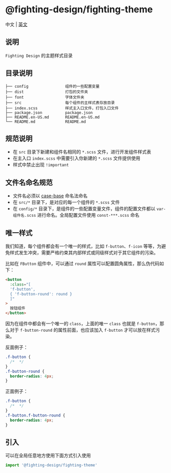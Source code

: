 # @fighting-design/fighting-theme

中文 | [英文](./README.en-US.md)

## 说明

`Fighting Design` 的主题样式目录

## 目录说明

```
├── config                组件的一些配置变量
├── dist                  打包的文件夹
├── font                  字体文件夹
├── src                   每个组件的主样式表存放目录
├── index.scss            样式主入口文件，打包入口文件
├── package.json          package.json
├── README.en-US.md       README.en-US.md
└── README.md             README.md
```

## 规范说明

- 在 `src` 目录下新建和组件名相同的 `*.scss` 文件，进行开发组件样式表
- 在主入口 `index.scss` 中需要引入你新建的 `*.scss` 文件提供使用
- 样式中禁止出现 `!important`

## 文件名命名规范

- 文件名必须以 [case-base]() 命名法命名
- 在 `src/*` 目录下，是对应的每一个组件的 `*.scss` 文件
- 在 `config/*` 目录下，是组件的一些配置变量文件，组件的配置文件都以 `var-组件名.scss` 进行命名。全局配置文件使用 `const-***.scss` 命名

## 唯一样式

我们知道，每个组件都会有一个唯一的样式，比如 `f-button`、`f-icon` 等等，为避免样式发生冲突，需要严格约束其内部样式或同级样式对于其它组件的污染。

比如在 `FButton` 组件中，可以通过 `round` 属性可以配置圆角属性，那么伪代码如下：

```html
<button
  :class="[
  'f-button',
  { 'f-button-round': round }
  ]"
>
  按钮组件
</button>
```

因为在组件中都会有一个唯一的 `class`，上面的唯一 `class` 也就是 `f-button`，那么对于 `f-button-round` 的属性前面，也应该加入 `f-button` 才可以放在样式污染。

反面例子：

```css
.f-button {
  /*  */
}
.f-button-round {
  border-radius: 4px;
}
```

正面例子：

```css
.f-button {
  /*  */
}
.f-button.f-button-round {
  border-radius: 4px;
}
```

## 引入

可以在全局任意地方使用下面方式引入使用

```ts
import '@fighting-design/fighting-theme'
```
